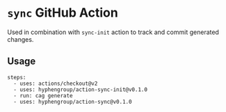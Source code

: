 # `sync` GitHub Action

Used in combination with `sync-init` action to track and commit generated changes.

## Usage

```
steps:
  - uses: actions/checkout@v2
  - uses: hyphengroup/action-sync-init@v0.1.0
  - run: cag generate
  - uses: hyphengroup/action-sync@v0.1.0
```
